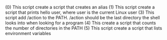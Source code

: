 (0) This script create a script that creates an alias
(1) This script create a script that prints hello user, where user is the current Linux user
(3) This script add /action to the PATH. /action should be the last directory the shell looks into when looking for a program 
(4) This create a script that counts the number of directories in the PATH
(5) This script create a script that lists environment variables
